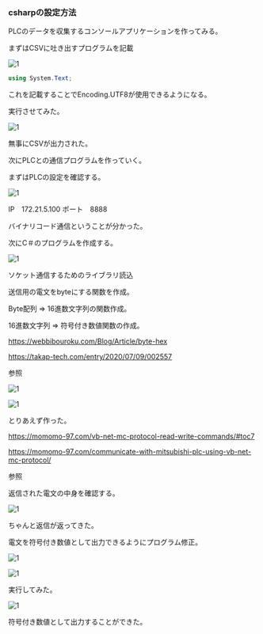 ### csharpの設定方法

PLCのデータを収集するコンソールアプリケーションを作ってみる。

まずはCSVに吐き出すプログラムを記載

![1](csharp画像4/1.PNG)

```c#
using System.Text;
```

これを記載することでEncoding.UTF8が使用できるようになる。

実行させてみた。

![1](csharp画像4/2.PNG)

無事にCSVが出力された。

次にPLCとの通信プログラムを作っていく。

まずはPLCの設定を確認する。

![1](csharp画像4/3.PNG)

IP　172.21.5.100 ポート　8888

バイナリコード通信ということが分かった。

次にC＃のプログラムを作成する。

![1](csharp画像4/4.PNG)

ソケット通信するためのライブラリ読込

送信用の電文をbyteにする関数を作成。

Byte配列 => 16進数文字列の関数作成。

16進数文字列 => 符号付き数値関数の作成。

https://webbibouroku.com/Blog/Article/byte-hex

https://takap-tech.com/entry/2020/07/09/002557

参照

![1](csharp画像4/5.PNG)

![1](csharp画像4/6.PNG)

とりあえず作った。

https://momomo-97.com/vb-net-mc-protocol-read-write-commands/#toc7

https://momomo-97.com/communicate-with-mitsubishi-plc-using-vb-net-mc-protocol/

参照

返信された電文の中身を確認する。

![1](csharp画像4/7.PNG)

ちゃんと返信が返ってきた。

電文を符号付き数値として出力できるようにプログラム修正。

![1](csharp画像4/8.PNG)

![1](csharp画像4/9.PNG)

実行してみた。

![1](csharp画像4/10.PNG)

符号付き数値として出力することができた。







